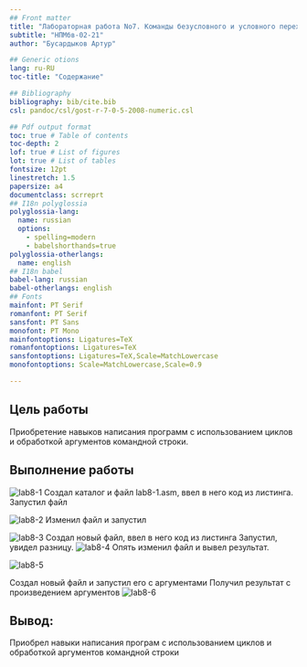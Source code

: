```yaml
---
## Front matter
title: "Лабораторная работа No7. Команды безусловного и условного переходов в Nasm. Программирование ветвлений."
subtitle: "НПМбв-02-21"
author: "Бусардыков Артур"

## Generic otions
lang: ru-RU
toc-title: "Содержание"

## Bibliography
bibliography: bib/cite.bib
csl: pandoc/csl/gost-r-7-0-5-2008-numeric.csl

## Pdf output format
toc: true # Table of contents
toc-depth: 2
lof: true # List of figures
lot: true # List of tables
fontsize: 12pt
linestretch: 1.5
papersize: a4
documentclass: scrreprt
## I18n polyglossia
polyglossia-lang:
  name: russian
  options:
	- spelling=modern
	- babelshorthands=true
polyglossia-otherlangs:
  name: english
## I18n babel
babel-lang: russian
babel-otherlangs: english
## Fonts
mainfont: PT Serif
romanfont: PT Serif
sansfont: PT Sans
monofont: PT Mono
mainfontoptions: Ligatures=TeX
romanfontoptions: Ligatures=TeX
sansfontoptions: Ligatures=TeX,Scale=MatchLowercase
monofontoptions: Scale=MatchLowercase,Scale=0.9

---
```


## Цель работы
Приобретение навыков написания программ с использованием циклов и обработкой
аргументов командной строки.

## Выполнение работы
![lab8-1](https://github.com/arturbusardykov/arch-pc/assets/98996689/3aeef6b7-4e27-446f-9aa6-3dff1e57f432)
Создал каталог и файл lab8-1.asm, ввел в него код из листинга. Запустил файл

![lab8-2](https://github.com/arturbusardykov/arch-pc/assets/98996689/e42bbac2-c875-4ef6-be1f-b498dfc23841)
Изменил файл и запустил

![lab8-3](https://github.com/arturbusardykov/arch-pc/assets/98996689/7a4e56b4-3613-45b6-b40d-5cababb1b80f)
Создал новый файл, ввел в него код из листинга
Запустил, увидел разницу.
![lab8-4](https://github.com/arturbusardykov/arch-pc/assets/98996689/fee1fb07-7b61-4549-b049-301cf894bfaa)
Опять изменил файл и вывел результат.



![lab8-5](https://github.com/arturbusardykov/arch-pc/assets/98996689/10684d3d-6a6c-491d-859d-b2d03bce133c)

Создал новый файл и запустил его с аргументами 
Получил результат с произведением аргументов
![lab8-6](https://github.com/arturbusardykov/arch-pc/assets/98996689/89a693ce-a34f-4b44-af2b-a38f25b31aa7)


## Вывод:
Приобрел навыки написания програм с использованием циклов и обработкой аргументов командной строки



